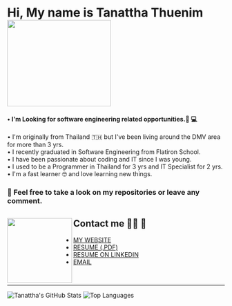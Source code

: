
# Hi, My name is Tanattha Thuenim <img src="https://media.giphy.com/media/WOwiryOPA0G6jhKqB0/giphy.gif" width="240" height="200" />
#### • I'm Looking for software engineering related opportunities.👀 💻 </br>

• I'm originally from Thailand 🇹🇭 but I've been living around the DMV area for more than 3 yrs. </br>
• I recently graduated in Software Engineering from Flatiron School. </br>
• I have been passionate about coding and IT since I was young. </br>
• I used to be a Programmer in Thailand for 3 yrs and IT Specialist for 2 yrs. </br>
• I'm a fast learner 🤓  and love learning new things.</br>

### 🔸 Feel free to take a look on my repositories or leave any comment.

## Contact me 👩🏻 📧 <img src="https://media.giphy.com/media/huDbeRCslqAWRJpRJA/giphy.gif" align="left" width="150" height="150"/>
- [MY WEBSITE](http://www.tanattha.info)
- [RESUME (.PDF)](https://drive.google.com/file/d/1MZiwtM-Vg_lZQbkOqAUrxZ16THRuqC5M/view?usp=sharing) </br> 
- [RESUME ON LINKEDIN](https://www.linkedin.com/in/tanattha-thuenim-5b67b31b3/)</br>
- [EMAIL](mailto:tanattha.thuenim@gmail.com")
</br>
<hr>

![Tanattha's GitHub Stats](https://github-readme-stats.vercel.app/api?username=Tanattha&hide=stars&count_private=true&show_icons=true&theme=buefy)
![Top Languages](https://github-readme-stats.vercel.app/api/top-langs/?username=Tanattha&layout=compact&theme=buefy)
